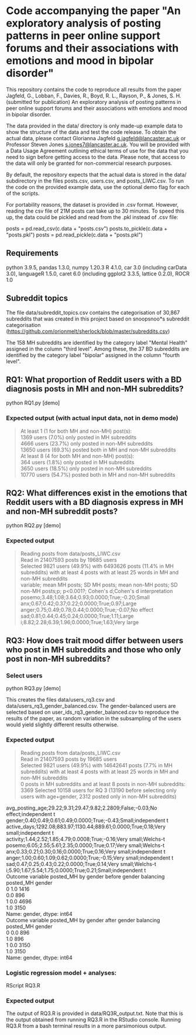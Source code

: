# Code accompanying the paper "An exploratory analysis of posting patterns in peer online support forums and their associations with emotions and mood in bipolar disorder" 

This repository contains the code to reproduce all results from the paper Jagfeld, G., Lobban, F., Davies, R., Boyd, R. L., Rayson, P., & Jones, S. H. (submitted for publication) An exploratory analysis of posting patterns in peer online support forums and their associations with emotions and mood in bipolar disorder.

The data provided in the data/ directory is only made-up example data to show the structure of the data and test the code release. To obtain the actual data, please contact Glorianna Jagfeld <g.jagfeld@lancaster.ac.uk> or Professor Steven Jones <s.jones7@lancaster.ac.uk>. You will be provided with a Data Usage Agreement outlining ethical terms of use for the data that you need to sign before getting access to the data. Please note, that access to the data will only be granted for non-commercial research purposes.

By default, the repository expects that the actual data is stored in the data/ subdirectory in the files posts.csv, users.csv, and posts_LIWC.csv.
To run the code on the provided example data, use the optional demo flag for each of the scripts.

For portability reasons, the dataset is provided in .csv format. However, reading the csv file of 21M posts can take up to 30 minutes. To speed this up, the data could be pickled and read from the .pkl instead of .csv file:

posts = pd.read_csv(c.data + "posts.csv")
posts.to_pickle(c.data + "posts.pkl")
posts = pd.read_pickle(c.data + "posts.pkl")

## Requirements
python 3.9.5, pandas 1.3.0, numpy 1.20.3
R 4.1.0, car 3.0 (including carData 3.0), languageR 1.5.0, caret 6.0 (including ggplot2 3.3.5, lattice 0.2.0), ROCR 1.0

## Subreddit topics
The file data/subreddit_topics.csv contains the categorisation of 30,867 subreddits that was created in this project based on snoopsnoo*s subreddit categorisation (https://github.com/orionmelt/sherlock/blob/master/subreddits.csv)

The 158 MH subreddits are identified by the category label "Mental Health" assigned in the column "third level".
Among these, the 37 BD subreddits are identified by the category label "bipolar" assigned in the column "fourth level".

## RQ1: What proportion of Reddit users with a BD diagnosis posts in MH and non-MH subreddits?

  python RQ1.py [demo]

### Expected output (with actual input data, not in demo mode)

> At least 1 (1 for both MH and non-MH) post(s):<br>
1369 users (7.0%) only posted in MH subreddits<br>
4666 users (23.7%) only posted in non-MH subreddits<br>
13650 users (69.3%) posted both in MH and non-MH subreddits<br>
At least 8 (4 for both MH and non-MH) post(s):<br>
364 users (1.8%) only posted in MH subreddits<br>
3650 users (18.5%) only posted in non-MH subreddits<br>
10770 users (54.7%) posted both in MH and non-MH subreddits

## RQ2: What differences exist in the emotions that Reddit users with a BD diagnosis express in MH and non-MH subreddit posts?

<python>
  python RQ2.py [demo]
</python>

### Expected output
>Reading posts from data/posts_LIWC.csv<br>
Read in 21407593 posts by 19685 users<br>
Selected 9821 users (49.9%) with 6493626 posts (11.4% in MH subreddits) with at least 4 posts with at least 25 words in MH and non-MH subreddits<br>
variable; mean MH posts; SD MH posts; mean non-MH posts; SD non-MH posts;p; p<0.001?; Cohen's d;Cohen's d interpretation<br>
posemo;3.48;1.08;3.64;0.93;0.0000;True;-0.20;Small<br>
anx;0.67;0.42;0.37;0.22;0.0000;True;0.97;Large<br>
anger;0.75;0.49;0.78;0.44;0.0000;True;-0.07;No effect<br>
sad;0.81;0.44;0.45;0.24;0.0000;True;1.11;Large<br>
i;8.82;2.28;6.39;1.96;0.0000;True;1.63;Very large<br>


## RQ3: How does trait mood differ between users who post in MH subreddits and those who only post in non-MH subreddits?

### Select users
python RQ3.py [demo]

This creates the files data/users_rq3.csv and data/users_rq3_gender_balanced.csv.
The gender-balanced users are selected based on user_ids_rq3_gender_balanced.csv to reproduce the results of the paper, as random variation in the subsampling of the users would yield slightly different results otherwise.

### Expected output

>Reading posts from data/posts_LIWC.csv<br>
Read in 21407593 posts by 19685 users<br>
Selected 9821 users (49.9%) with 14642641 posts (7.7% in MH subreddits) with at least 4 posts with at least 25 words in MH and non-MH subreddits<br>
0 posts in MH subreddits and at least 8 posts in non-MH subreddits: 3369
Selected 10158 users for RQ 3 (13190 before selecting only users with age+gender, 2312 posted only in non-MH subreddits)<br>

avg_posting_age;29.22;9.31;29.47;9.82;2.2809;False;-0.03;No effect;independent t<br>
gender;0.40;0.49;0.61;0.49;0.0000;True;-0.43;Small;independent t<br>
active_days;1292.08;883.97;1130.44;889.61;0.0000;True;0.18;Very small;independent t<br>
activity;1.44;2.52;1.85;4.79;0.0008;True;-0.16;Very small;Welchs-t<br>
posemo;6.05;2.55;5.61;2.35;0.0000;True;0.17;Very small;Welchs-t<br>
anx;0.33;0.21;0.30;0.16;0.0000;True;0.16;Very small;independent t<br>
anger;1.00;0.60;1.09;0.62;0.0000;True;-0.15;Very small;independent t<br>
sad;0.47;0.25;0.43;0.22;0.0000;True;0.14;Very small;Welchs-t<br>
i;5.90;1.67;5.54;1.75;0.0000;True;0.21;Small;independent t<br>
Outcome variable posted_MH by gender before gender balancing<br>
posted_MH  gender<br>
0          1.0       1416<br>
           0.0        896<br>
1          0.0       4696<br>
           1.0       3150<br>
Name: gender, dtype: int64<br>
Outcome variable posted_MH by gender after gender balancing<br>
posted_MH  gender<br>
0          0.0        896<br>
           1.0        896<br>
1          0.0       3150<br>
           1.0       3150<br>
Name: gender, dtype: int64<br>

### Logistic regression model + analyses:
<R>
	RScript RQ3.R
</R>

### Expected output
The output of RQ3.R is provided in data/RQ3R_output.txt.
Note that this is the output obtained from running RQ3.R in the RStudio console.
Running RQ3.R from a bash terminal results in a more parsimonious output.
